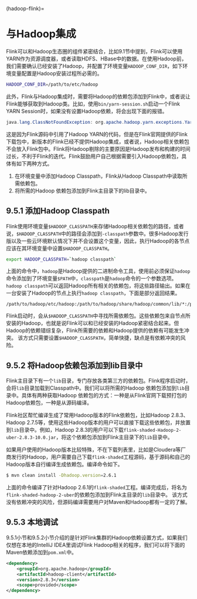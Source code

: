 (hadoop-flink)=
# 与Hadoop集成

Flink可以和Hadoop生态圈的组件紧密结合，比如9.1节中提到，Flink可以使用YARN作为资源调度器，或者读取HDFS、HBase中的数据。在使用Hadoop前，我们需要确认已经安装了Hadoop，并配置了环境变量`HADOOP_CONF_DIR`，如下环境变量配置是Hadoop安装过程所必需的。

```bash
HADOOP_CONF_DIR=/path/to/etc/hadoop
```

此外，Flink与Hadoop集成时，需要将Hadoop的依赖包添加到Flink中，或者说让Flink能够获取到Hadoop类。比如，使用`bin/yarn-session.sh`启动一个Flink YARN Session时，如果没有设置Hadoop依赖，将会出现下面的报错。

```java
java.lang.ClassNotFoundException: org.apache.hadoop.yarn.exceptions.YarnException
```

这是因为Flink源码中引用了Hadoop YARN的代码，但是在Flink官网提供的Flink下载包中，新版本的Flink已经不提供Hadoop集成，或者说，Hadoop相关依赖包不会放入Flink包中。Flink将Hadoop剔除的主要原因是Hadoop发布和构建的时间过长，不利于Flink的迭代。Flink鼓励用户自己根据需要引入Hadoop依赖包，具体有如下两种方式。

1. 在环境变量中添加Hadoop Classpath，Flink从Hadoop Classpath中读取所需依赖包。
2. 将所需的Hadoop 依赖包添加到Flink主目录下的lib目录中。

## 9.5.1 添加Hadoop Classpath

Flink使用环境变量`$HADOOP_CLASSPATH`来存储Hadoop相关依赖包的路径，或者说，`$HADOOP_CLASSPATH`中的路径会添加到`-classpath`参数中。很多Hadoop发行版以及一些云环境默认情况下并不会设置这个变量，因此，执行Hadoop的各节点应该在其环境变量中设置`$HADOOP_CLASSPATH`。

```bash
export HADOOP_CLASSPATH=`hadoop classpath`
```

上面的命令中，`hadoop`是Hadoop提供的二进制命令工具，使用前必须保证`hadoop`命令添加到了环境变量`$PATH`中，`classpath`是`hadoop`命令的一个参数选项。`hadoop classpath`可以返回Hadoop所有相关的依赖包，将这些路径输出。如果在一台安装了Hadoop的节点上执行`hadoop classpath`，下面是部分返回结果。

```plaintext
/path/to/hadoop/etc/hadoop:/path/to/hadoop/share/hadoop/common/lib/*:/path/to/hadoop/share/hadoop/yarn/lib/*:...
```

Flink启动时，会从`$HADOOP_CLASSPATH`中寻找所需依赖包。这些依赖包来自节点所安装的Hadoop，也就是说Flink可以和已经安装的Hadoop紧密结合起来。但Hadoop的依赖错综复杂，Flink所需要的依赖和Hadoop提供的依赖有可能发生冲突。
该方式只需要设置`$HADOOP_CLASSPATH`，简单快捷，缺点是有依赖冲突的风险。

## 9.5.2 将Hadoop依赖包添加到lib目录中

Flink主目录下有一个`lib`目录，专门存放各类第三方的依赖包。Flink程序启动时，会将`lib`目录加载到Classpath中。我们可以将所需的Hadoop 依赖包添加到`lib`目录中。具体有两种获取Hadoop 依赖包的方式：一种是从Flink官网下载预打包的Hadoop依赖包，一种是从源码编译。

Flink社区帮忙编译生成了常用Hadoop版本的Flink依赖包，比如Hadoop 2.8.3、Hadoop 2.7.5等，使用这些Hadoop版本的用户可以直接下载这些依赖包，并放置到`lib`目录中。例如，Hadoop 2.8.3的用户可以下载`flink-shaded-Hadoop-2-uber-2.8.3-10.0.jar`，将这个依赖包添加到Flink主目录下的`lib`目录中。

如果用户使用的Hadoop版本比较特殊，不在下载列表里，比如是Cloudera等厂商发行的Hadoop，用户需要自己下载`flink-shaded`工程源码，基于源码和自己的Hadoop版本自行编译生成依赖包。编译命令如下。

```bash
$ mvn clean install -Dhadoop.version=2.6.1
```

上面的命令编译了针对Hadoop 2.6.1的`flink-shaded`工程。编译完成后，将名为`flink-shaded-hadoop-2-uber`的依赖包添加到Flink主目录的`lib`目录中。
该方式没有依赖冲突的风险，但源码编译需要用户对Maven和Hadoop都有一定的了解。

## 9.5.3 本地调试

9.5.1小节和9.5.2小节介绍的是针对Flink集群的Hadoop依赖设置方式，如果我们仅想在本地的IntelliJ IDEA里调试Flink Hadoop相关的程序，我们可以将下面的Maven依赖添加到`pom.xml`中。

```xml
<dependency>
    <groupId>org.apache.hadoop</groupId>
    <artifactId>hadoop-client</artifactId>
    <version>2.8.3</version>
    <scope>provided</scope>
</dependency>
```